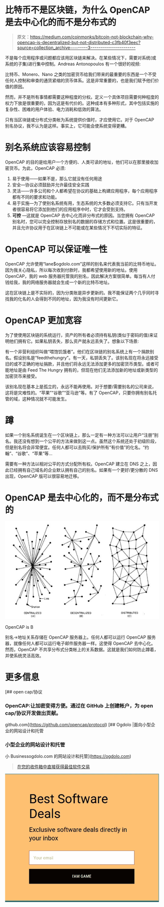 # 比特币不是区块链，为什么 OpenCAP 是去中心化的而不是分布式的

> 原文：<https://medium.com/coinmonks/bitcoin-not-blockchain-why-opencap-is-decentralized-but-not-distributed-c3fb40f3eec?source=collection_archive---------3----------------------->

不是每个应用程序或问题都应该用区块链来解决。在某些情况下，需要对系统(或系统的子集)进行集中控制。Andreas Antonopoulos 有一个很好的视频:

比特币、Monero、Nano 之类的加密货币给我们带来的最重要的东西是一个不受任何人控制和审查的通货紧缩的货币体系。这是非常重要的，也是我们赋予他们价值的原因。

然而，并不是所有事情都需要这种程度的分权。定义一个具体项目需要何种程度的权力下放是很重要的，因为这是有代价的。这种成本有多种形式，其中包括实施的复杂性、困难的用户体验、电力消耗和低效的算法。

只有当区块链或分布式分类帐为系统提供价值时，才应使用它。对于 OpenCAP 别名协议，我不认为是这样。事实上，它可能会使系统变得更糟。

# 别名系统应该容易控制

OpenCAP 的目的是给用户一个方便的、人类可读的地址，他们可以在那里接收加密货币。为此，OpenCAP 必须:

1.  易于使用——如果不是，那么它就没有任何用途
2.  安全—协议必须鼓励并允许最佳安全实践
3.  灵活——许多公司和个人都希望在协议的基础上构建应用程序，每个应用程序都有不同的要求和功能。
4.  易于实施—为了使别名系统有用，生态系统的大多数必须支持它。只有当开发者很容易将它添加到他们的应用程序中时，它才会受到支持。
5.  **可控** —这就是 OpenCAP 去中心化而非分布式的原因。当您拥有 OpenCAP 别名时，您可以完全控制存放别名的数据的存储方式和位置。这是很重要的，并且允许协议用于在区块链上不可能或在某些情况下不切实际的特征。

# OpenCAP 可以保证唯一性

OpenCAP 允许使用“lane$ogdolo.com”这样的别名来代表我当前的比特币地址。因为我关心隐私，所以每次收到付款时，我都希望使用新的地址。使用 OpenCAP，我的 web 服务器托管我的别名，因此解决方案很简单。每当有人付钱给我，我的网络服务器就会生成一个新的比特币地址。

这在区块链上是不实际的，因为分类账是异步更新的。我不能保证两个几乎同时寻找我的化名的人会得到不同的地址，因为我没有时间更新它。

# OpenCAP 更加宽容

为了使使用区块链的系统运行，资产的所有者必须持有私钥(类似于密码的值)来证明他们拥有它。如果私钥丢失，那么资产就永远丢失了。想象以下场景:

有一个非营利组织叫做“喂饱饥饿者”。他们在区块链的别名系统上有一个捐款别名。假设别名是“feedthehungry”。有一天，私钥丢失了。该别名现在将永远接受旧的或不正确的地址捐款，并且他们将永远无法添加更多的加密货币类型。或者可能地址是由 Feed The Hungry 拥有的，但现在他们无法添加新的地址或新类型的加密货币来接受。

该别名现在基本上是孤立的，永远不能再使用。对于想要/需要别名的公司来说，这将是灾难性的。“苹果”“谷歌”“亚马逊”等。有了 OpenCAP，只要你拥有别名托管的域，这种情况就不可能发生。

# 蹲

如果一个别名系统诞生在一个区块链上，那么一定有一种方法可以让用户“注册”别名。我还没有想到一个公平的方法来做到这一点。虽然这个系统还处于初级阶段，但是别名将会非常便宜。任何人都可以去购买/保护所有“有价值”的化名。“约翰”、“谷歌”、“苹果”等…

需要有一种方法以相对公平的方式分配所有权。OpenCAP 建立在 DNS 之上，因此已经拥有自己域名的企业默认拥有自己的别名。如果有一个更好/更分散的 DNS 出现，OpenCAP 版可以很容易地迁移。

# OpenCAP 是去中心化的，而不是分布式的

![](img/44ac4349fea3a29852cace70b2b1f422.png)

OpenCAP is B

别名->地址关系存储在 OpenCAP 服务器上。任何人都可以运行 OpenCAP 服务器，就像任何人都可以运行电子邮件服务器一样。这使得 OpenCAP 去中心化。然而，OpenCAP 不共享分布式分类帐上的关系数据。这就是我们如何防止蹲着，并使系统灵活高效。

# 更多信息

[](https://github.com/opencap/protocol) [## open cap/协议

### OpenCAP:让加密变得方便。通过在 GitHub 上创建帐户，为 open cap/协议开发做出贡献。

github.com](https://github.com/opencap/protocol) [](https://ogdolo.com) [## Ogdolo |面向小型企业的网站设计和托管

### 小型企业的网站设计和托管

小 Businessogdolo.com 的网站设计和托管](https://ogdolo.com) 

> [在您的收件箱中直接获得最佳软件交易](https://coincodecap.com/?utm_source=coinmonks)

[![](img/7c0b3dfdcbfea594cc0ae7d4f9bf6fcb.png)](https://coincodecap.com/?utm_source=coinmonks)